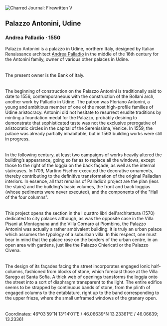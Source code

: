 <div class="artwork-of-the-day">
  <div class="container">
    <div class="img-wrapper">
      <img
        src="https://uploads5.wikiart.org/00291/images/andrea-palladio/1-34.jpg!Large.jpg"
        alt="Charred Journal: Firewritten V" />
    </div>
    <div class="artwork-detail">
      <div class="artwork-origin"> 
        <h2 class="artwork-name">Palazzo Antonini, Udine</h2>
        <h3 class="artist">
          Andrea Palladio
                    ·  1550
        </h3>
      </div>
      <p class="description">
        <span class="artwork-description-text ng-binding" ng-bind-html="viewModel.ArtworkOfTheDay.Description | unsafe">Palazzo Antonini is a palazzo in Udine, northern Italy, designed by Italian Renaissance architect <a target="_blank" href="/en/andrea-palladio">Andrea Palladio</a> in the middle of the 16th century for the Antonini family, owner of various other palaces in Udine.<br>
<br>
<br>The present owner is the Bank of Italy.<br>
<br>
<br>The beginning of construction on the Palazzo Antonini is traditionally said to date to 1556, contemporaneous with the construction of the Bollani arch, another work by Palladio in Udine. The patron was Floriano Antonini, a young and ambitious member of one of the most high-profile families of Udine aristocracy. Antonini did not hesitate to resurrect erudite traditions by minting a foundation medal for the Palazzo, probably desiring to demonstrate that sophisticated taste was not the exclusive prerogative of aristocratic circles in the capital of the Serenissima, Venice. In 1559, the palace was already partially inhabitable, but in 1563 building works were still in progress.<br>
<br>
<br>In the following century, at least two campaigns of works heavily altered the building’s appearance, going so far as to replace all the windows, except those to the right of the loggia on the back façade, as well as the internal staircases. In 1709, Martino Fischer executed the decorative ornaments, thereby contributing to the definitive transformation of the original Palladian interiors. In essence, all that remains of Palladio’s project are the plan (less the stairs) and the building’s basic volumes, the front and back loggias (whose pediments were never executed), and the components of the "Hall of the four columns".<br>
<br>
<br>This project opens the section in the I quattro libri dell'architettura (1570) dedicated to city palaces although, as was the opposite case in the Villa Pisani at Montagnana and the Villa Cornaro at Piombino, the Palazzo Antonini was actually a rather ambivalent building: it is truly an urban palace which assumes the typology of a suburban villa. In this respect, one must bear in mind that the palace rose on the borders of the urban centre, in an open area with gardens, just like the Palazzo Chiericati or the Palazzo Civena.<br>
<br>
<br>The design of its façades facing the street incorporates engaged Ionic half-columns, fashioned from blocks of stone, which forecast those at the Villa Sarego at Santa Sofia. A thick web of openings transforms the loggia onto the street into a sort of diaphragm transparent to the light. The entire edifice seems to be strapped by continuous bands of stone, from the plinth of engaged columns to the entablature, right up to the band corresponding to the upper frieze, where the small unframed windows of the granary open.<br>
<br>
<br>Coordinates: 46°03′59″N 13°14′01″E﻿ / ﻿46.06639°N 13.23361°E﻿ / 46.06639; 13.23361<br></span>
                        <div class="text-shadow-container" ng-show="showShadow" style=""></div>
      </p>
    </div>
  </div>

</div>
